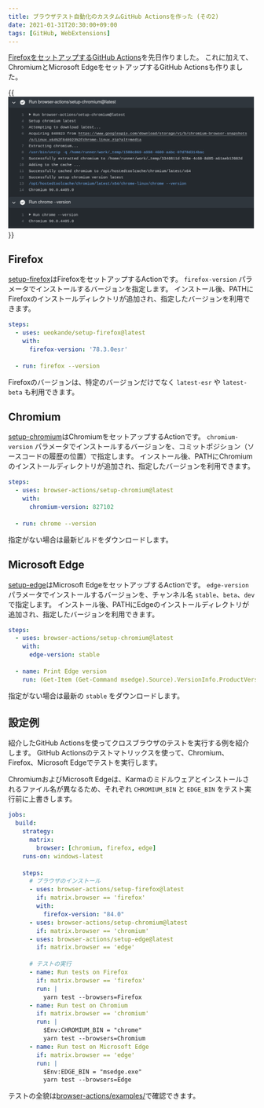 ```yaml
---
title: ブラウザテスト自動化のカスタムGitHub Actionsを作った (その2)
date: 2021-01-31T20:30:00+09:00
tags: [GitHub, WebExtensions]
---
```


[FirefoxをセットアップするGitHub Actions][setup-firefox-article]を先日作りました。
これに加えて、ChromiumとMicrosoft EdgeをセットアップするGitHub Actionsも作りました。

{{<img src="./setup-chromium-screenshot.png" alt="setup-chromiumの実行結果">}}

## Firefox

[setup-firefox][]はFirefoxをセットアップするActionです。
`firefox-version` パラメータでインストールするバージョンを指定します。
インストール後、PATHにFirefoxのインストールディレクトリが追加され、指定したバージョンを利用できます。

```yaml
steps:
  - uses: ueokande/setup-firefox@latest
    with:
      firefox-version: '78.3.0esr'

  - run: firefox --version
```

Firefoxのバージョンは、特定のバージョンだけでなく `latest-esr` や `latest-beta` も利用できます。

## Chromium

[setup-chromium][]はChromiumをセットアップするActionです。
`chromium-version` パラメータでインストールするバージョンを、コミットポジション（ソースコードの履歴の位置）で指定します。
インストール後、PATHにChromiumのインストールディレクトリが追加され、指定したバージョンを利用できます。

```yaml
steps:
  - uses: browser-actions/setup-chromium@latest
    with:
      chromium-version: 827102

  - run: chrome --version
```

指定がない場合は最新ビルドをダウンロードします。

## Microsoft Edge

[setup-edge][]はMicrosoft EdgeをセットアップするActionです。
`edge-version` パラメータでインストールするバージョンを、チャンネル名 `stable`、`beta`、`dev` で指定します。
インストール後、PATHにEdgeのインストールディレクトリが追加され、指定したバージョンを利用できます。

```yaml
steps:
  - uses: browser-actions/setup-chromium@latest
    with:
      edge-version: stable

  - name: Print Edge version
    run: (Get-Item (Get-Command msedge).Source).VersionInfo.ProductVersion
```

指定がない場合は最新の `stable` をダウンロードします。

[setup-firefox-article]: /2021/01/05/github-actions/

## 設定例


紹介したGitHub Actionsを使ってクロスブラウザのテストを実行する例を紹介します。
GitHub Actionsのテストマトリックスを使って、Chromium、Firefox、Microsoft Edgeでテストを実行します。

ChromiumおよびMicrosoft Edgeは、Karmaのミドルウェアとインストールされるファイル名が異なるため、それぞれ `CHROMIUM_BIN` と `EDGE_BIN` をテスト実行前に上書きします。

```yaml
jobs:
  build:
    strategy:
      matrix:
        browser: [chromium, firefox, edge]
    runs-on: windows-latest

    steps:
      # ブラウザのインストール
      - uses: browser-actions/setup-firefox@latest
        if: matrix.browser == 'firefox'
        with:
          firefox-version: "84.0"
      - uses: browser-actions/setup-chromium@latest
        if: matrix.browser == 'chromium'
      - uses: browser-actions/setup-edge@latest
        if: matrix.browser == 'edge'

      # テストの実行
      - name: Run tests on Firefox
        if: matrix.browser == 'firefox'
        run: |
          yarn test --browsers=Firefox
      - name: Run test on Chromium
        if: matrix.browser == 'chromium'
        run: |
          $Env:CHROMIUM_BIN = "chrome"
          yarn test --browsers=Chromium
      - name: Run test on Microsoft Edge
        if: matrix.browser == 'edge'
        run: |
          $Env:EDGE_BIN = "msedge.exe"
          yarn test --browsers=Edge
```

テストの全貌は[browser-actions/examples/][]で確認できます。

[browser-actions/examples/]: https://github.com/browser-actions/examples
[setup-firefox]: https://github.com/browser-actions/setup-firefox
[setup-chromium]: https://github.com/browser-actions/setup-chromium
[setup-edge]: https://github.com/browser-actions/setup-edge
